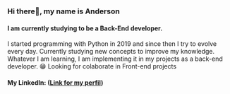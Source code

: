 ### Hi there👋, my name is Anderson ###
#### I am currently studying to be a Back-End developer. 

I started programming with Python in 2019 and since then I try to evolve every day. 
Currently studying new concepts to improve my knowledge. Whatever I am learning, I am implementing it in my projects as a back-end developer.
😁   Looking for colaborate in Front-end projects

#### My LinkedIn: ([Link for my perfil](https://www.linkedin.com/in/anderson-fuzino-842b43160/))
